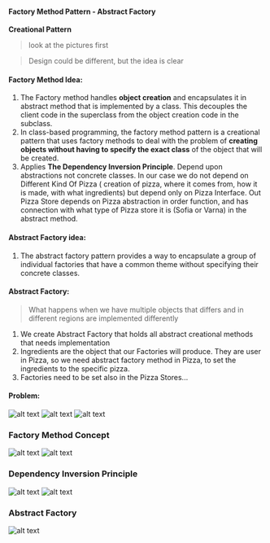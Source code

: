 #### Factory Method Pattern - Abstract Factory
**Creational Pattern**

> look at the pictures first

> Design could be different, but the idea is clear

#### Factory Method Idea:
1. The Factory method handles **object creation** and encapsulates it in abstract method
that is implemented by a class. This decouples the client code in the superclass from the object creation code
in the subclass.
2. In class-based programming, the factory method pattern is a creational pattern that 
uses factory methods to deal with the problem of **creating objects without having to 
specify the exact class** of the object that will be created.
3. Applies **The Dependency Inversion Principle**. Depend upon abstractions not concrete classes.
In our case we do not depend on Different Kind Of Pizza ( creation of pizza, where it comes from, how it is made, with what ingredients)
but depend only on Pizza Interface. Out Pizza Store depends on Pizza abstraction in order function, and 
has connection with what type of Pizza store it is (Sofia or Varna) in the abstract method.

#### Abstract Factory idea:
1. The abstract factory pattern provides a way to encapsulate a group of individual factories that have a common theme without specifying their concrete classes.


#### Abstract Factory:
> What happens when we have multiple objects that differs and in different regions are implemented differently

1. We create Abstract Factory that holds all abstract creational methods that needs implementation
2. Ingredients are the object that our Factories will produce. They are user in Pizza, so we need
abstract factory method in Pizza, to set the ingredients to the specific pizza.
3. Factories need to be set also in the Pizza Stores...


#### Problem: 
![alt text](https://github.com/ivanspasov99/DesignPatterns/blob/master/Patterns/IV/assets/FactoryTaskv1.png)
![alt text](https://github.com/ivanspasov99/DesignPatterns/blob/master/Patterns/IV/assets/FactoryTaskv2.png)
![alt text](https://github.com/ivanspasov99/DesignPatterns/blob/master/Patterns/IV/assets/FactoryTaskv3.png)

### Factory Method Concept
![alt text](https://github.com/ivanspasov99/DesignPatterns/blob/master/Patterns/IV/assets/FactoryConceptv1.png)
![alt text](https://github.com/ivanspasov99/DesignPatterns/blob/master/Patterns/IV/assets/FactoryConceptv2.png)

### Dependency Inversion Principle
![alt text](https://github.com/ivanspasov99/DesignPatterns/blob/master/Patterns/IV/assets/DIPv1.png)
![alt text](https://github.com/ivanspasov99/DesignPatterns/blob/master/Patterns/IV/assets/DIPv2.png)

### Abstract Factory
![alt text](https://github.com/ivanspasov99/DesignPatterns/blob/master/Patterns/IV/assets/AbstractFactoryv1.png)